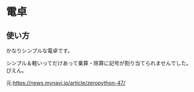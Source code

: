 # 電卓

## 使い方
かなりシンプルな電卓です。

シンプル＆軽いってだけあって乗算・除算に記号が割り当てられませんでした。ぴえん。

元:https://news.mynavi.jp/article/zeropython-47/
